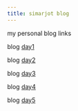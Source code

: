 ```yaml
---
title: simarjot blog
---
```

my personal blog links


blog [day1](https://simarjot0032.github.io/simar.github.io/post/day1)

blog [day2](https://simarjot0032.github.io/simar.github.io/post/day2)

blog [day3](https://simarjot0032.github.io/simar.github.io/post/day3)

blog [day4](https://simarjot0032.github.io/simar.github.io/post/DAy4.html)

blog [day5](https://simarjot0032.github.io/simar.github.io/post/DAY5.html)



